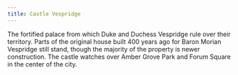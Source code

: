 ```yaml
---
title: Castle Vespridge
---
```


The fortified palace from which Duke and Duchess Vespridge rule over their territory. Parts of the original house built 400 years ago for Baron Morian Vespridge still stand, though the majority of the property is newer construction. The castle watches over Amber Grove Park and Forum Square in the center of the city.